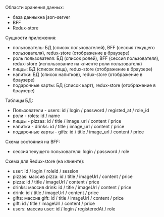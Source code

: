 Области хранения данных:

-   база данныхна json-server
-   BFF
-   Redux-store

Сущности приложения:

-   пользователь: БД (список пользователей), BFF (сессия текущего пользователя), redux-store (отображение в браузере)
-   роль пользователя: БД (список ролей), BFF (сессия пользователя), redux-store (использование на клиенте роли пользователя)
-   пиццы: БД (список пицц), redux-store (отображение в браузере)
-   напитки: БД (список напитков), redux-store (отображение в браузере)
-   подарочные карты: БД (список карт), redux-store (отображение в браузере)

Таблицы БД:

-   Пользователи - users: id / login / password / registed_at / role_id
-   роли - roles: id / name
-   пиццы - pizzas: id / title / image_url / content / price
-   напитки - drinks: id / title / image_url / content / price
-   подарочные карты - gifts: id / title / image_url / content / price

Схема состояния на BFF:

-   сессия текущего пользователя: login / password / role

Схема для Redux-store (на клиенте):

-   user: id / login / roleId / session
-   pizzas: массив pizza: id / title / imageUrl / content / price
-   pizza: id / title / imageUrl / content / price
-   drinks: массив drink: id / title / imageUrl / content / price
-   drink: id / title / imageUrl / content / price
-   gifts: массив gift: id / title / imageUrl / content / price
-   gift: id / title / imageUrl / content / price
-   users: массив user: id / login / registeredAt / role
